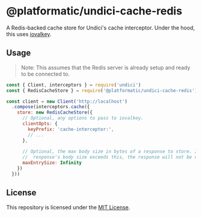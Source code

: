 # @platformatic/undici-cache-redis

A Redis-backed cache store for Undici's cache interceptor. Under the hood, this
uses [iovalkey](https://github.com/valkey-io/iovalkey).

## Usage

> Note: This assumes that the Redis server is already setup and ready to be connected to.

```javascript
const { Client, interceptors } = require('undici')
const { RedisCacheStore } = require('@platformatic/undici-cache-redis')

const client = new Client('http://localhost')
  .compose(interceptors.cache({
    store: new RedisCacheStore({
      // Optional, any options to pass to iovalkey.
      clientOpts: {
        keyPrefix: 'cache-interceptor:',
        // ...
      },
      
      // Optional, the max body size in bytes of a response to store. If a
      //  response's body size exceeds this, the response will not be cached.
      maxEntrySize: Infinity
    })
  }))
```

## License

This repository is licensed under the [MIT License](./LICENSE).

